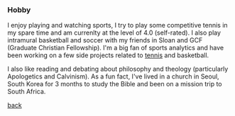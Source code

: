 ### Hobby

I enjoy playing and watching sports, I try to play some competitive tennis in my spare time and am currenlty at the level of 4.0 (self-rated). I also play intramural basketball and soccer with my friends in Sloan and GCF (Graduate Christian Fellowship). I'm a big fan of sports analytics and have been working on a few side projects related to [tennis](../assets/files/tennis_poster.pdf) and basketball.

I also like reading and debating about philosophy and theology (particularly Apologetics and Calvinism). As a fun fact, I've lived in a church in Seoul, South Korea for 3 months to study the Bible and been on a mission trip to South Africa.  



[back](./)
